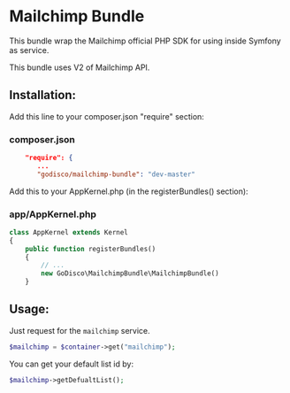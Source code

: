 Mailchimp Bundle
===========

This bundle wrap the Mailchimp official PHP SDK for using inside Symfony as service.

This bundle uses V2 of Mailchimp API.

Installation:
-------------
Add this line to your composer.json "require" section:

### composer.json
```json
    "require": {
       ...
       "godisco/mailchimp-bundle": "dev-master"
```

Add this to your AppKernel.php (in the registerBundles() section):

### app/AppKernel.php
```php
class AppKernel extends Kernel
{
    public function registerBundles()
    {
        // ...
        new GoDisco\MailchimpBundle\MailchimpBundle()
    }
```


Usage:
------

Just request for the `mailchimp` service.

```php
$mailchimp = $container->get("mailchimp");
```

You can get your default list id by:
```php
$mailchimp->getDefualtList();
```